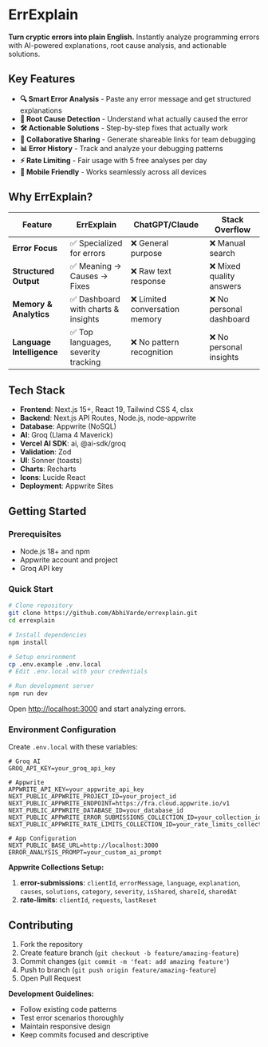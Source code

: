 # ErrExplain

**Turn cryptic errors into plain English.** Instantly analyze programming errors with AI-powered explanations, root cause analysis, and actionable solutions.

## Key Features

- **🔍 Smart Error Analysis** - Paste any error message and get structured explanations
- **🎯 Root Cause Detection** - Understand what actually caused the error
- **🛠️ Actionable Solutions** - Step-by-step fixes that actually work
- **🔗 Collaborative Sharing** - Generate shareable links for team debugging
- **📊 Error History** - Track and analyze your debugging patterns
- **⚡ Rate Limiting** - Fair usage with 5 free analyses per day
- **📱 Mobile Friendly** - Works seamlessly across all devices

## Why ErrExplain?

| Feature | ErrExplain | ChatGPT/Claude | Stack Overflow |
|---------|------------|----------------|----------------|
| **Error Focus** | ✅ Specialized for errors | ❌ General purpose | ❌ Manual search |
| **Structured Output** | ✅ Meaning → Causes → Fixes | ❌ Raw text response | ❌ Mixed quality answers |
| **Memory & Analytics** | ✅ Dashboard with charts & insights | ❌ Limited conversation memory | ❌ No personal dashboard |
| **Language Intelligence** | ✅ Top languages, severity tracking | ❌ No pattern recognition | ❌ No personal insights |

## Tech Stack

- **Frontend**: Next.js 15+, React 19, Tailwind CSS 4, clsx
- **Backend**: Next.js API Routes, Node.js, node-appwrite
- **Database**: Appwrite (NoSQL)
- **AI**: Groq (Llama 4 Maverick)
- **Vercel AI SDK**: ai, @ai-sdk/groq
- **Validation**: Zod
- **UI**: Sonner (toasts)
- **Charts**: Recharts
- **Icons**: Lucide React
- **Deployment**: Appwrite Sites

## Getting Started

### Prerequisites

- Node.js 18+ and npm
- Appwrite account and project
- Groq API key

### Quick Start

```bash
# Clone repository
git clone https://github.com/AbhiVarde/errexplain.git
cd errexplain

# Install dependencies
npm install

# Setup environment
cp .env.example .env.local
# Edit .env.local with your credentials

# Run development server
npm run dev
```

Open [http://localhost:3000](http://localhost:3000) and start analyzing errors.

### Environment Configuration

Create `.env.local` with these variables:

```env
# Groq AI
GROQ_API_KEY=your_groq_api_key

# Appwrite
APPWRITE_API_KEY=your_appwrite_api_key
NEXT_PUBLIC_APPWRITE_PROJECT_ID=your_project_id
NEXT_PUBLIC_APPWRITE_ENDPOINT=https://fra.cloud.appwrite.io/v1
NEXT_PUBLIC_APPWRITE_DATABASE_ID=your_database_id
NEXT_PUBLIC_APPWRITE_ERROR_SUBMISSIONS_COLLECTION_ID=your_collection_id
NEXT_PUBLIC_APPWRITE_RATE_LIMITS_COLLECTION_ID=your_rate_limits_collection_id

# App Configuration
NEXT_PUBLIC_BASE_URL=http://localhost:3000
ERROR_ANALYSIS_PROMPT=your_custom_ai_prompt
```

**Appwrite Collections Setup:**

1. **error-submissions**: `clientId`, `errorMessage`, `language`, `explanation`, `causes`, `solutions`, `category`, `severity`, `isShared`, `shareId`, `sharedAt`
2. **rate-limits**: `clientId`, `requests`, `lastReset`

## Contributing

1. Fork the repository
2. Create feature branch (`git checkout -b feature/amazing-feature`)
3. Commit changes (`git commit -m 'feat: add amazing feature'`)
4. Push to branch (`git push origin feature/amazing-feature`)
5. Open Pull Request

**Development Guidelines:**
- Follow existing code patterns
- Test error scenarios thoroughly
- Maintain responsive design
- Keep commits focused and descriptive
